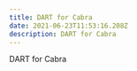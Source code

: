 ```yaml
---
title: DART for Cabra
date: 2021-06-23T11:53:16.208Z
description: DART for Cabra
---
```

DART for Cabra